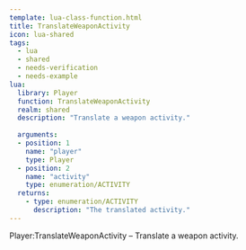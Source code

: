 ```yaml
---
template: lua-class-function.html
title: TranslateWeaponActivity
icon: lua-shared
tags:
  - lua
  - shared
  - needs-verification
  - needs-example
lua:
  library: Player
  function: TranslateWeaponActivity
  realm: shared
  description: "Translate a weapon activity."
  
  arguments:
  - position: 1
    name: "player"
    type: Player
  - position: 2
    name: "activity"
    type: enumeration/ACTIVITY
  returns:
    - type: enumeration/ACTIVITY
      description: "The translated activity."
---
```


<div class="lua__search__keywords">
Player:TranslateWeaponActivity &#x2013; Translate a weapon activity.
</div>
